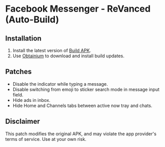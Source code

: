 # Facebook Messenger - ReVanced (Auto-Build)

## Installation
1. Install the latest version of [Build APK](https://github.com/MentalBlank/Messenger-Revanced/releases/latest).
2. Use [Obtainium](https://github.com/ImranR98/Obtainium) to download and install build updates.

## Patches
- Disable the indicator while typing a message.
- Disable switching from emoji to sticker search mode in message input field.
- Hide ads in inbox.
- Hide Home and Channels tabs between active now tray and chats.

## Disclaimer
This patch modifies the original APK, and may violate the app provider's terms of service. Use at your own risk.
